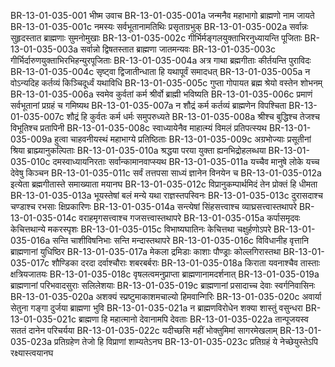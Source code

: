 BR-13-01-035-001	भीष्म उवाच
BR-13-01-035-001a	जन्मनैव महाभागो ब्राह्मणो नाम जायते
BR-13-01-035-001c	नमस्यः सर्वभूतानामतिथिः प्रसृताग्रभुक्
BR-13-01-035-002a	सर्वान्नः सुहृदस्तात ब्राह्मणाः सुमनोमुखाः
BR-13-01-035-002c	गीर्भिर्मङ्गलयुक्ताभिरनुध्यायन्ति पूजिताः
BR-13-01-035-003a	सर्वान्नो द्विषतस्तात ब्राह्मणा जातमन्यवः
BR-13-01-035-003c	गीर्भिर्दारुणयुक्ताभिरभिहन्युरपूजिताः
BR-13-01-035-004a	अत्र गाथा ब्रह्मगीताः कीर्तयन्ति पुराविदः
BR-13-01-035-004c	सृष्ट्वा द्विजातीन्धाता हि यथापूर्वं समादधत्
BR-13-01-035-005a	न वोऽन्यदिह कर्तव्यं किञ्चिदूर्ध्वं यथाविधि
BR-13-01-035-005c	गुप्ता गोपायत ब्रह्म श्रेयो वस्तेन शोभनम्
BR-13-01-035-006a	स्वमेव कुर्वतां कर्म श्रीर्वो ब्राह्मी भविष्यति
BR-13-01-035-006c	प्रमाणं सर्वभूतानां प्रग्रहं च गमिष्यथ
BR-13-01-035-007a	न शौद्रं कर्म कर्तव्यं ब्राह्मणेन विपश्चिता
BR-13-01-035-007c	शौद्रं हि कुर्वतः कर्म धर्मः समुपरुध्यते
BR-13-01-035-008a	श्रीश्च बुद्धिश्च तेजश्च विभूतिश्च प्रतापिनी
BR-13-01-035-008c	स्वाध्यायेनैव माहात्म्यं विमलं प्रतिपत्स्यथ
BR-13-01-035-009a	हुत्वा चाहवनीयस्थं महाभाग्ये प्रतिष्ठिताः
BR-13-01-035-009c	अग्रभोज्याः प्रसूतीनां श्रिया ब्राह्म्यानुकल्पिताः
BR-13-01-035-010a	श्रद्धया परया युक्ता ह्यनभिद्रोहलब्धया
BR-13-01-035-010c	दमस्वाध्यायनिरताः सर्वान्कामानवाप्स्यथ
BR-13-01-035-011a	यच्चैव मानुषे लोके यच्च देवेषु किञ्चन
BR-13-01-035-011c	सर्वं तत्तपसा साध्यं ज्ञानेन विनयेन च
BR-13-01-035-012a	इत्येता ब्रह्मगीतास्ते समाख्याता मयानघ
BR-13-01-035-012c	विप्रानुकम्पार्थमिदं तेन प्रोक्तं हि धीमता
BR-13-01-035-013a	भूयस्तेषां बलं मन्ये यथा राज्ञस्तपस्विनः
BR-13-01-035-013c	दुरासदाश्च चण्डाश्च रभसाः क्षिप्रकारिणः
BR-13-01-035-014a	सन्त्येषां सिंहसत्त्वाश्च व्याघ्रसत्त्वास्तथापरे
BR-13-01-035-014c	वराहमृगसत्त्वाश्च गजसत्त्वास्तथापरे
BR-13-01-035-015a	कर्पासमृदवः केचित्तथान्ये मकरस्पृशः
BR-13-01-035-015c	विभाष्यघातिनः केचित्तथा चक्षुर्हणोऽपरे
BR-13-01-035-016a	सन्ति चाशीविषनिभाः सन्ति मन्दास्तथापरे
BR-13-01-035-016c	विविधानीह वृत्तानि ब्राह्मणानां युधिष्ठिर
BR-13-01-035-017a	मेकला द्रमिडाः काशाः पौण्ड्राः कोल्लगिरास्तथा
BR-13-01-035-017c	शौण्डिका दरदा दर्वाश्चौराः शबरबर्बराः
BR-13-01-035-018a	किराता यवनाश्चैव तास्ताः क्षत्रियजातयः
BR-13-01-035-018c	वृषलत्वमनुप्राप्ता ब्राह्मणानामदर्शनात्
BR-13-01-035-019a	ब्राह्मणानां परिभवादसुराः सलिलेशयाः
BR-13-01-035-019c	ब्राह्मणानां प्रसादाच्च देवाः स्वर्गनिवासिनः
BR-13-01-035-020a	अशक्यं स्प्रष्टुमाकाशमचाल्यो हिमवान्गिरिः
BR-13-01-035-020c	अवार्या सेतुना गङ्गा दुर्जया ब्राह्मणा भुवि
BR-13-01-035-021a	न ब्राह्मणविरोधेन शक्या शास्तुं वसुन्धरा
BR-13-01-035-021c	ब्राह्मणा हि महात्मानो देवानामपि देवताः
BR-13-01-035-022a	तान्पूजयस्व सततं दानेन परिचर्यया
BR-13-01-035-022c	यदीच्छसि महीं भोक्तुमिमां सागरमेखलाम्
BR-13-01-035-023a	प्रतिग्रहेण तेजो हि विप्राणां शाम्यतेऽनघ
BR-13-01-035-023c	प्रतिग्रहं ये नेच्छेयुस्तेऽपि रक्ष्यास्त्वयानघ
